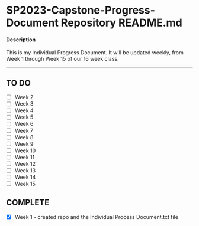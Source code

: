 # SP2023-Capstone-Progress-Document Repository README.md

#### Description
This is my Individual Progress Document. It will be updated weekly, from Week 1 through Week 15 of our 16 week class.

**********
## TO DO

- [ ] Week 2
- [ ] Week 3
- [ ] Week 4
- [ ] Week 5
- [ ] Week 6
- [ ] Week 7
- [ ] Week 8
- [ ] Week 9
- [ ] Week 10
- [ ] Week 11
- [ ] Week 12
- [ ] Week 13
- [ ] Week 14
- [ ] Week 15

## COMPLETE
- [x] Week 1 - created repo and the Individual Process Document.txt file
